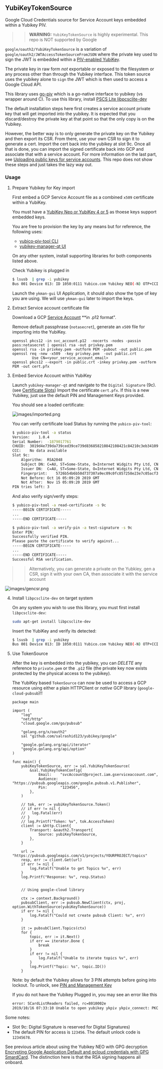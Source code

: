 
## YubiKeyTokenSource

Google Cloud Credentials source for Service Account keys embedded within a Yubikey PIV.

>> **WARNING:**  `YubiKeyTokenSource` is highly experimental.  This repo is NOT supported by Google

`google/oauth2/YubiKeyTokenSource` is a variation of `google/oauth2/JWTAccessTokenSourceFromJSON` where the private key used to sign the JWT is embedded within a [PIV-enabled YubiKey](https://developers.yubico.com/PIV/Introduction/YubiKey_and_PIV.html).

The private key in raw form _not_ exportable or exposed to the filesystem or any process other than through the Yubikey interface.  This token source uses the yubikey alone to `sign` the JWT which is then used to access a Google Cloud API.  

This library uses [go-piv](https://github.com/go-piv/piv-go) which is a go-native interface to yubikey (vs wrapper around C). To use this library, install [PSCS Lite libpcsclite-dev ](https://github.com/go-piv/piv-go#installation)

The default installation steps here first creates a service account private key that will get imported into the yubikey.  It is expected that you discard/destroy the private key at that point so that the only copy is on the Yubikey.

However, the better way is to only generate the private key on the Yubikey and then export its CSR.  From there, use your own CSR to sign it to generate a cert.  Import the cert back into the yubikey at slot 9c.   Once all that is done, you can import the signed
certificate back into GCP and associate that with a service account.  For more information on the last part, see [Uploading public keys for service accounts](https://cloud.google.com/iam/docs/creating-managing-service-account-keys#uploading).   This repo does not show these steps and just takes the lazy way out.


### Usage

1. Prepare Yubikey for Key import

	First embed a GCP Service Account file as a combined `x509` certificate within a YubiKey.

	You must have a [YubiKey Neo or YubiKey 4 or 5](https://developers.yubico.com/PIV/Introduction/YubiKey_and_PIV.html) as thoese keys support embedded keys.

	You are free to provision the key by any means but for reference, the following uses:

	* [yubico-piv-tool CLI](https://developers.yubico.com/yubico-piv-tool/)
	* [yubikey-manager-qt UI](https://developers.yubico.com/yubikey-manager-qt/development.html)


	On any other system, install supporting libraries for both components listed above.  

	Check Yubikey is plugged in
	
	```bash
	$ lsusb  | grep -i yubikey
	Bus 001 Device 013: ID 1050:0111 Yubico.com Yubikey NEO(-N) OTP+CCID
	```

	Launch the `ykman-gui` UI Application, it should also show the type of key you are using.  We will use `ykman-gui` later to import the keys.

2. Extract Service account certificate file

	Download a GCP [Service Account](https://cloud.google.com/iam/docs/service-accounts) **in .p12 format".

	Remove default passphrase (`notasecret`), generate an `x509` file for importing into the YubiKey.
	```
	openssl pkcs12 -in svc_account.p12  -nocerts -nodes -passin pass:notasecret | openssl rsa -out privkey.pem
	openssl rsa -in privkey.pem -outform PEM -pubout -out public.pem
	openssl req -new -x509  -key privkey.pem  -out public.crt
    		 Use CN=<your_service_account_email>
	openssl pkcs12 --export -in public.crt -inkey privkey.pem -outform PEM -out cert.pfx
	```

3. Embed Service Account within YubiKey

   Launch `yubikey-manager-qt` and navigate to the `Digital Signature` (9c). (see [Certificate Slots](https://developers.yubico.com/PIV/Introduction/Certificate_slots.html))
   Import the certificate `cert.pfx`.  If this is a new Yubikey, just use the default PIN and Management Keys provided. 

   You should see a loaded certificate:

   ![images/imported.png](images/imported.png)

   You can verify certificate load Status by running the `yubico-piv-tool`:

	```bash
	$ yubico-piv-tool -a status
	Version:	1.0.4
	Serial Number:	-1879017761
	CHUID:	3019d4e739da739ced39ce739d836858210842108421c84210c3eb34109acae3dbacb7f8b5295a1be28d916b2c350832303330303130313e00fe00
	CCC:	No data available
	Slot 9c:	
		Algorithm:	RSA2048
		Subject DN:	C=AU, ST=Some-State, O=Internet Widgits Pty Ltd, CN=svc-2-429@project.iam.gserviceaccount.com
		Issuer DN:	C=AU, ST=Some-State, O=Internet Widgits Pty Ltd, CN=svc-2-429@project.iam.gserviceaccount.com
		Fingerprint:	5726b54b6b50d737307a9ec09c0fc857258e23e7c05acf3f4d28cb3a2f37056b
		Not Before:	Oct 16 05:09:20 2019 GMT
		Not After:	Nov 15 05:09:20 2019 GMT
	PIN tries left:	3
	```

	And also verify sign/verify steps:
	```bash
	$ yubico-piv-tool -a read-certificate -s 9c
	-----BEGIN CERTIFICATE-----
	...
	-----END CERTIFICATE-----

	$ yubico-piv-tool -a verify-pin -a test-signature -s 9c
	Enter PIN: 
	Successfully verified PIN.
	Please paste the certificate to verify against...
	-----BEGIN CERTIFICATE-----
	...
	-----END CERTIFICATE-----
	Successful RSA verification.
	```

>> Alternatively, you can generate a private on the Yubkiey, gen a CSR, sign it with your own CA, then associate it with the service account 

![images/gencsr.png](images/gencsr.png)

4. Install `libpcsclite-dev` on target system

	On any system you wish to use this library, you must first install `libpcsclite-dev`:

	```bash
    sudo apt-get install libpcsclite-dev
	```
	
	Insert the YubiKey and verify its detected:

	```bash
	$ lsusb  | grep -i yubikey
	Bus 001 Device 013: ID 1050:0111 Yubico.com Yubikey NEO(-N) OTP+CCID
	```

5. Use TokenSource


	After the key is embedded into the yubikey, you can *DELETE* any reference to `private.pem` or the `.p12` file (the private key now exists protected by the physical access to the yubikey).

	The YubiKey based `TokenSource` can now be used to access a GCP resource using either a plain HTTPClient or _native_ GCP library (`google-cloud-pubsub`)!!


	```golang
	package main

	import (
		"log"
		"net/http"
		"cloud.google.com/go/pubsub"

		"golang.org/x/oauth2"
		sal "github.com/salrashid123/yubikey/google"

		"google.golang.org/api/iterator"
		"google.golang.org/api/option"
	)

	func main() {
		yubiKeyTokenSource, err := sal.YubiKeyTokenSource(
			&sal.YubiKeyTokenConfig{
				Email:    "svcAccount@project.iam.gserviceaccount.com",
				Audience: "https://pubsub.googleapis.com/google.pubsub.v1.Publisher",
				Pin:      "123456",
			},
		)

		// tok, err := yubiKeyTokenSource.Token()
		// if err != nil {
		// 	 log.Fatal(err)
		// }
		// log.Printf("Token: %v", tok.AccessToken)
		client := &http.Client{
			Transport: &oauth2.Transport{
				Source: yubiKeyTokenSource,
			},
		}

		url := "https://pubsub.googleapis.com/v1/projects/YOURPROJECT/topics"
		resp, err := client.Get(url)
		if err != nil {
			log.Fatalf("Unable to get Topics %v", err)
		}
		log.Printf("Response: %v", resp.Status)


		// Using google-cloud library

		ctx := context.Background()
		pubsubClient, err := pubsub.NewClient(ctx, proj, option.WithTokenSource(yubiKeyTokenSource))
		if err != nil {
			log.Fatalf("Could not create pubsub Client: %v", err)
		}

		it := pubsubClient.Topics(ctx)
		for {
			topic, err := it.Next()
			if err == iterator.Done {
				break
			}
			if err != nil {
				log.Fatalf("Unable to iterate topics %v", err)
			}
			log.Printf("Topic: %s", topic.ID())
		}

	```

	Note:  by default the Yubikey allows for 3 PIN attempts before going into lockout.  To unlock, see  [PIN and Management Key](https://developers.yubico.com/yubikey-piv-manager/PIN_and_Management_Key.html)



	If you do not have the Yubikey Plugged in, you may see an error like this

	```bash
	error: SCardListReaders failed, rc=8010002e
	2019/10/16 07:33:10 Unable to open yubikey ykpiv ykpiv_connect: PKCS Error (-2) - Error in PCSC call
	```

Some notes:

  - Slot 9c: Digital Signature is reserved for Digital Signatures)
  - The default PIN for access is `123456`.  The default unlock code is `12345678`. 

See previous article about using the Yubikey NEO with GPG decryption [Encrypting Google Application Default and gcloud credentials with GPG SmardCard](https://medium.com/google-cloud/encrypting-google-application-default-and-gcloud-credentials-with-gpg-smardcard-fb6fec5c6e48).
The distinction here is that the RSA signing happens all onboard.